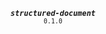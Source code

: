<p align="center">
  <strong><em><code>structured-document</code></em></strong><br><small><code>0.1.0</code></small>
</p>

